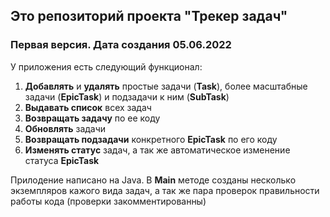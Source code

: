 ## Это репозиторий проекта "Трекер задач"  
### Первая версия. Дата создания 05.06.2022

У приложения есть следующий функционал:

1. **Добавлять** и **удалять** простые задачи (**Task**), более масштабные задачи (**EpicTask**) и подзадачи к ним (**SubTask**)
2. **Выдавать список** всех задач
3. **Возвращать задачу** по ее коду
4. **Обновлять** задачи
5. **Возвращать подзадачи** конкретного **EpicTask** по его коду
6. **Изменять статус** задач, а так же автоматическое изменение статуса **EpicTask**

Прилодение написано на Java.
В **Main** методе созданы несколько экземпляров кажого вида задач, а так же пара проверок правильности работы кода (проверки закомментированны)


